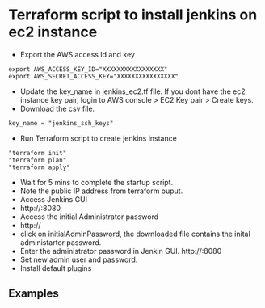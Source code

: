 # Terraform script to install jenkins on ec2 instance

- Export the AWS access Id and key
```
export AWS_ACCESS_KEY_ID="XXXXXXXXXXXXXXXXX"
export AWS_SECRET_ACCESS_KEY="XXXXXXXXXXXXXXXX"

```
- Update the key_name in jenkins_ec2.tf file. If you dont have the ec2 instance key pair, login to AWS console > EC2 Key pair > Create keys.
- Download the csv file.

```
key_name = "jenkins_ssh_keys"
```
- Run Terraform script to create jenkins instance
```
"terraform init"
"terraform plan"
"terraform apply"
```
- Wait for 5 mins to complete the startup script.
- Note the public IP address from terraform ouput.
- Access Jenkins GUI 
- http://<pulbic-ip>:8080
- Access the initial Administrator password
- http://<public-ip> 
- click on initialAdminPassword, the downloaded file contains the inital administartor password.
- Enter the administrator password in Jenkin GUI. http://<pulbic-ip>:8080
- Set new admin user and password.
- Install default plugins

## Examples

